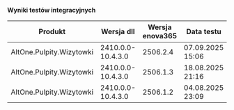 **Wyniki testów integracyjnych**

| Produkt                  | Wersja dll        | Wersja enova365 | Data testu       | Status |
|--------------------------|-------------------|-----------------|------------------|--------|
| AltOne.Pulpity.Wizytowki | 2410.0.0-10.4.3.0 | 2506.2.4        | 07.09.2025 15:06 | ✅     |
| AltOne.Pulpity.Wizytowki | 2410.0.0-10.4.3.0 | 2506.1.3        | 18.08.2025 21:16 | ✅     |
| AltOne.Pulpity.Wizytowki | 2410.0.0-10.4.3.0 | 2506.1.2        | 04.08.2025 23:09 | ✅     |

